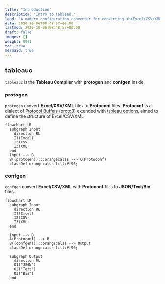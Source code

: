 ```yaml
---
title: "Introduction"
description: "Intro to Tableau."
lead: "A modern configuration converter for converting <b>Excel/CSV/XML</b> to multiple formats: <a href='https://developers.google.com/protocol-buffers/docs/proto3#json'><b>JSON</b></a>, <a href='https://developers.google.com/protocol-buffers/docs/text-format-spec'><b>Text</b></a>, and <a href='https://developers.google.com/protocol-buffers/docs/encoding'><b>Bin</b></a>. Powered by <a href='https://developers.google.com/protocol-buffers/docs/proto3'>Protobuf (proto3).</a>"
date: 2020-10-06T08:48:57+00:00
lastmod: 2020-10-06T08:48:57+00:00
draft: false
images: []
weight: 9901
toc: true
mermaid: true
---
```


## tableauc

`tableauc` is the **Tableau Compiler** with **protogen** and **confgen** inside.

### protogen

`protogen` convert **Excel/CSV/XML** files to **Protoconf** files.
**Protoconf** is a dialect of [Protocol Buffers (proto3)](https://developers.google.com/protocol-buffers/docs/proto3) extended with [tableau options](https://github.com/tableauio/tableau/blob/master/proto/tableau/protobuf/tableau.proto), aimed to define the structure of Excel/CSV/XML.

```mermaid
flowchart LR
  subgraph Input
    direction RL
    I1(Excel)
    I2(CSV)
    I3(XML)
  end
  Input --> B
  B((protogen)):::orangecalss --> C(Protoconf)
  classDef orangecalss fill:#f96;
```

### confgen

`confgen` convert **Excel/CSV/XML** with **Protoconf** files to **JSON/Text/Bin** files.

```mermaid
flowchart LR
  subgraph Input
    direction RL
    I1(Excel)
    I2(CSV)
    I3(XML)
  end
  
  Input --> B
  A(Protoconf) --> B
  B((confgen)):::orangecalss --> Output
  classDef orangecalss fill:#f96;
  
  subgraph Output
    direction RL
    O1("JSON")
    O2("Text")
    O3("Bin")
  end
```
